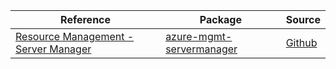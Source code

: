 | Reference | Package | Source |
|---|---|---|
|[Resource Management - Server Manager](mgmt-servermanager-readme.md)|[azure-mgmt-servermanager](https://pypi.org/project/azure-mgmt-servermanager)|[Github](https://github.com/Azure/azure-sdk-for-python/blob/main/sdk/servermanager/azure-mgmt-servermanager)|
